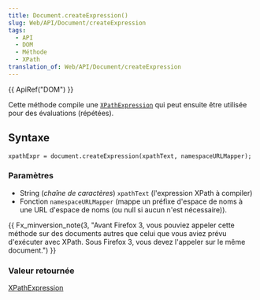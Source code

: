 ```yaml
---
title: Document.createExpression()
slug: Web/API/Document/createExpression
tags:
  - API
  - DOM
  - Méthode
  - XPath
translation_of: Web/API/Document/createExpression
---
```

{{ ApiRef("DOM") }}

Cette méthode compile une [`XPathExpression`](/fr/docs/Web/API/XPathExpression) qui peut ensuite être utilisée pour des évaluations (répétées).

## Syntaxe

    xpathExpr = document.createExpression(xpathText, namespaceURLMapper);

### Paramètres

- String (_chaîne de caractères_) `xpathText` (l'expression XPath à compiler)
- Fonction `namespaceURLMapper` (mappe un préfixe d'espace de noms à une URL d'espace de noms (ou null si aucun n'est nécessaire)).

{{ Fx_minversion_note(3, "Avant Firefox 3, vous pouviez appeler cette méthode sur des documents autres que celui que vous aviez prévu d'exécuter avec XPath. Sous Firefox 3, vous devez l'appeler sur le même document.") }}

### Valeur retournée

[XPathExpression](/fr/docs/Web/API/XPathExpression)
